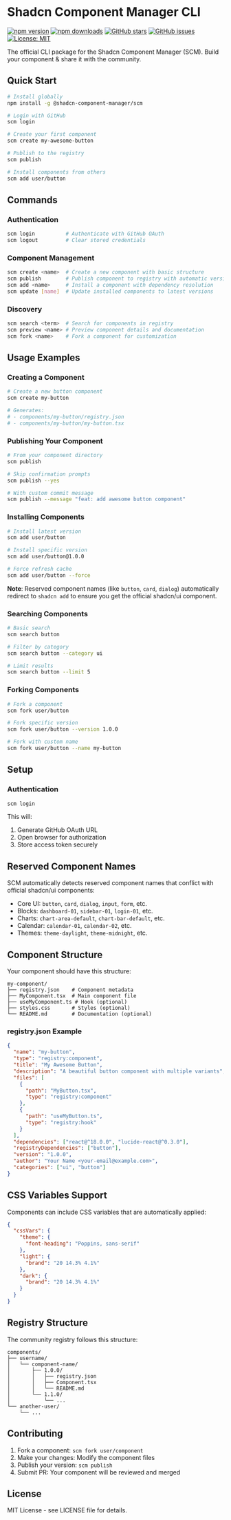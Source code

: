# Shadcn Component Manager CLI

[![npm version](https://img.shields.io/npm/v/@shadcn-component-manager/scm.svg)](https://www.npmjs.com/package/@shadcn-component-manager/scm)
[![npm downloads](https://img.shields.io/npm/dm/@shadcn-component-manager/scm.svg)](https://www.npmjs.com/package/@shadcn-component-manager/scm)
[![GitHub stars](https://img.shields.io/github/stars/Shadcn-Component-Manager/scm.svg?style=social&label=Star)](https://github.com/Shadcn-Component-Manager/scm)
[![GitHub issues](https://img.shields.io/github/issues/Shadcn-Component-Manager/scm.svg)](https://github.com/Shadcn-Component-Manager/scm/issues)
[![License: MIT](https://img.shields.io/badge/License-MIT-yellow.svg)](https://opensource.org/licenses/MIT)

The official CLI package for the Shadcn Component Manager (SCM). Build your component & share it with the community.

## Quick Start

```bash
# Install globally
npm install -g @shadcn-component-manager/scm

# Login with GitHub
scm login

# Create your first component
scm create my-awesome-button

# Publish to the registry
scm publish

# Install components from others
scm add user/button
```

## Commands

### Authentication

```bash
scm login          # Authenticate with GitHub OAuth
scm logout         # Clear stored credentials
```

### Component Management

```bash
scm create <name>  # Create a new component with basic structure
scm publish        # Publish component to registry with automatic versioning
scm add <name>     # Install a component with dependency resolution
scm update [name]  # Update installed components to latest versions
```

### Discovery

```bash
scm search <term>  # Search for components in registry
scm preview <name> # Preview component details and documentation
scm fork <name>    # Fork a component for customization
```

## Usage Examples

### Creating a Component

```bash
# Create a new button component
scm create my-button

# Generates:
# - components/my-button/registry.json
# - components/my-button/my-button.tsx
```

### Publishing Your Component

```bash
# From your component directory
scm publish

# Skip confirmation prompts
scm publish --yes

# With custom commit message
scm publish --message "feat: add awesome button component"
```

### Installing Components

```bash
# Install latest version
scm add user/button

# Install specific version
scm add user/button@1.0.0

# Force refresh cache
scm add user/button --force
```

**Note**: Reserved component names (like `button`, `card`, `dialog`) automatically redirect to `shadcn add` to ensure you get the official shadcn/ui component.

### Searching Components

```bash
# Basic search
scm search button

# Filter by category
scm search button --category ui

# Limit results
scm search button --limit 5
```

### Forking Components

```bash
# Fork a component
scm fork user/button

# Fork specific version
scm fork user/button --version 1.0.0

# Fork with custom name
scm fork user/button --name my-button
```

## Setup

### Authentication

```bash
scm login
```

This will:
1. Generate GitHub OAuth URL
2. Open browser for authorization
3. Store access token securely

## Reserved Component Names

SCM automatically detects reserved component names that conflict with official shadcn/ui components:

- Core UI: `button`, `card`, `dialog`, `input`, `form`, etc.
- Blocks: `dashboard-01`, `sidebar-01`, `login-01`, etc.
- Charts: `chart-area-default`, `chart-bar-default`, etc.
- Calendar: `calendar-01`, `calendar-02`, etc.
- Themes: `theme-daylight`, `theme-midnight`, etc.

## Component Structure

Your component should have this structure:

```
my-component/
├── registry.json    # Component metadata
├── MyComponent.tsx  # Main component file
├── useMyComponent.ts # Hook (optional)
├── styles.css       # Styles (optional)
└── README.md        # Documentation (optional)
```

### registry.json Example

```json
{
  "name": "my-button",
  "type": "registry:component",
  "title": "My Awesome Button",
  "description": "A beautiful button component with multiple variants",
  "files": [
    {
      "path": "MyButton.tsx",
      "type": "registry:component"
    },
    {
      "path": "useMyButton.ts",
      "type": "registry:hook"
    }
  ],
  "dependencies": ["react@^18.0.0", "lucide-react@^0.3.0"],
  "registryDependencies": ["button"],
  "version": "1.0.0",
  "author": "Your Name <your-email@example.com>",
  "categories": ["ui", "button"]
}
```

## CSS Variables Support

Components can include CSS variables that are automatically applied:

```json
{
  "cssVars": {
    "theme": {
      "font-heading": "Poppins, sans-serif"
    },
    "light": {
      "brand": "20 14.3% 4.1%"
    },
    "dark": {
      "brand": "20 14.3% 4.1%"
    }
  }
}
```

## Registry Structure

The community registry follows this structure:

```
components/
├── username/
│   └── component-name/
│       ├── 1.0.0/
│       │   ├── registry.json
│       │   ├── Component.tsx
│       │   └── README.md
│       └── 1.1.0/
│           └── ...
└── another-user/
    └── ...
```

## Contributing

1. Fork a component: `scm fork user/component`
2. Make your changes: Modify the component files
3. Publish your version: `scm publish`
4. Submit PR: Your component will be reviewed and merged

## License

MIT License - see LICENSE file for details.

